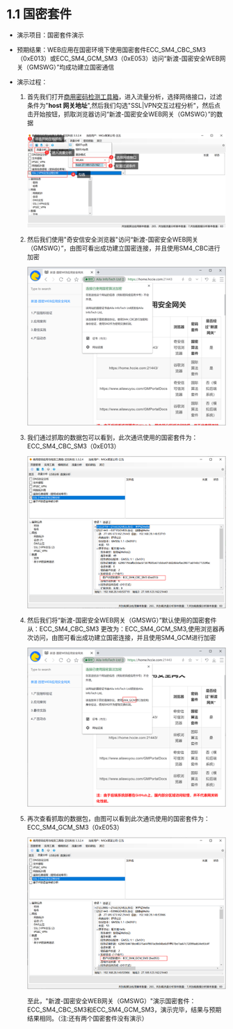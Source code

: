 # 1.1 国密套件

* 演示项目：国密套件演示

* 预期结果：WEB应用在国密环境下使用国密套件ECC_SM4_CBC_SM3（0xE013）或ECC_SM4_GCM_SM3（0xE053）访问“新渡-国密安全WEB网关（GMSWG）”均成功建立国密通信

* 演示过程：

  1. 首先我们打开[商用密码检测工具箱](https://www.ailawuyou.com/micetoolbox/)，进入流量分析，选择网络接口，过滤条件为"**host 网关地址**",然后我们勾选"SSL|VPN交互过程分析"，然后点击开始按钮，抓取浏览器访问“新渡-国密安全WEB网关（GMSWG）”的数据

     ![image-20220602164019887](../image/MiCeZhua.png ':size=75%')

  2. 然后我们使用"奇安信安全浏览器"访问“新渡-国密安全WEB网关（GMSWG）”，由图可看出成功建立国密连接，并且使用SM4_CBC进行加密

     ![gm_cbc](../image/gm_cbc.png ':size=75%')

     

  3. 我们通过抓取的数据包可以看到，此次通讯使用的国密套件为：ECC_SM4_CBC_SM3（0xE013）

     ![image-20220602164249274](../image/MiCe_CBC.png ':size=75%')

  4. 然后我们将“新渡-国密安全WEB网关（GMSWG）”默认使用的国密套件从：ECC_SM4_CBC_SM3 更改为：ECC_SM4_GCM_SM3,使用浏览器再次访问，由图可看出成功建立国密连接，并且使用SM4_GCM进行加密

     ![gm_gcm](../image/gm_gcm.png ':size=75%')

  5. 再次查看抓取的数据包，由图可以看到此次通讯使用的国密套件为：ECC_SM4_GCM_SM3（0xE053）

     ![image-20220602164502186](../image/MiCe_GCM.png ':size=75%')

     至此，"新渡-国密安全WEB网关（GMSWG）"演示国密套件：ECC_SM4_CBC_SM3和ECC_SM4_GCM_SM3，演示完毕，结果与预期结果相同。（注:还有两个国密套件没有演示）

     


